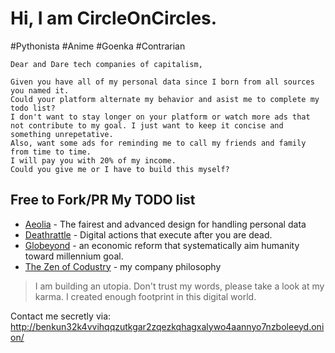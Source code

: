 # Hi, I am CircleOnCircles.

#Pythonista #Anime #Goenka #Contrarian

```
Dear and Dare tech companies of capitalism,

Given you have all of my personal data since I born from all sources you named it.
Could your platform alternate my behavior and asist me to complete my todo list?
I don't want to stay longer on your platform or watch more ads that
not contribute to my goal. I just want to keep it concise and something unrepetative.
Also, want some ads for reminding me to call my friends and family from time to time.
I will pay you with 20% of my income.
Could you give me or I have to build this myself?
```

## Free to Fork/PR My TODO list

- [Aeolia](https://www.notion.so/codustry/Aeolia-The-fairest-and-advanced-spec-for-handling-personal-data-WIP-af53def85fc34c3f98c842769a562246) - The fairest and advanced design for handling personal data
- [Deathrattle](https://github.com/CircleOnCircles/deathrattle) - Digital actions that execute after you are dead.
- [Globeyond](https://medium.com/@circleoncircles/capitalism-subsystem-rationale-for-globeyond-d36bf0551d4c) - an economic reform that systematically aim humanity toward millennium goal.
- [The Zen of Codustry](https://github.com/codustry/ceps/blob/master/cep-16%20The%20Zen%20of%20Codustry.md) - my company philosophy

> I am building an utopia. Don't trust my words, please take a look at my karma. I created enough footprint in this digital world.

Contact me secretly via: http://benkun32k4vvihqqzutkgar2zqezkqhagxalywo4aannyo7nzboleeyd.onion/
